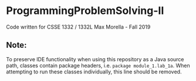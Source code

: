 # ProgrammingProblemSolving-II
Code written for CSSE 1332 / 1332L
Max Morella - Fall 2019

## Note:
To preserve IDE functionality when using this repository as a Java source path, classes  contain package headers, i.e. `package module_1.lab_1a`. When attempting to run these classes individually, this line should be removed.
